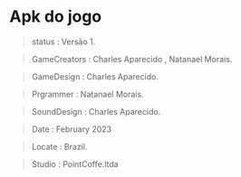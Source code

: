 # Apk do jogo

> status : Versão 1.

> GameCreators : Charles Aparecido , Natanael Morais.

> GameDesign : Charles Aparecido.

> Prgrammer : Natanael Morais.

> SoundDesign : Charles Aparecido. 

> Date : February 2023

> Locate : Brazil.

> Studio : PointCoffe.ltda  
  
